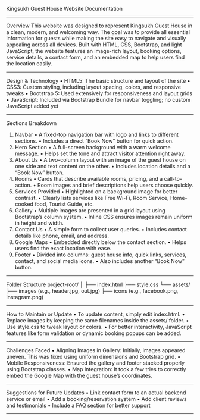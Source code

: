 Kingsukh Guest House Website Documentation
________________________________________
Overview
This website was designed to represent Kingsukh Guest House in a clean, modern, and welcoming way. The goal was to provide all essential information for guests while making the site easy to navigate and visually appealing across all devices.
Built with HTML, CSS, Bootstrap, and light JavaScript, the website features an image-rich layout, booking options, service details, a contact form, and an embedded map to help users find the location easily.
________________________________________
Design & Technology
•	HTML5: The basic structure and layout of the site
•	CSS3: Custom styling, including layout spacing, colors, and responsive tweaks
•	Bootstrap 5: Used extensively for responsiveness and layout grids
•	JavaScript: Included via Bootstrap Bundle for navbar toggling; no custom JavaScript added yet
________________________________________
Sections Breakdown
1. Navbar
•	A fixed-top navigation bar with logo and links to different sections.
•	Includes a direct “Book Now” button for quick action.
2. Hero Section
•	A full-screen background with a warm welcome message.
•	Helps set the tone and attract visitor attention right away.
3. About Us
•	A two-column layout with an image of the guest house on one side and text content on the other.
•	Includes location details and a “Book Now” button.
4. Rooms
•	Cards that describe available rooms, pricing, and a call-to-action.
•	Room images and brief descriptions help users choose quickly.
5. Services Provided
•	Highlighted on a background image for better contrast.
•	Clearly lists services like Free Wi-Fi, Room Service, Home-cooked food, Tourist Guide, etc.
6. Gallery
•	Multiple images are presented in a grid layout using Bootstrap’s column system.
•	Inline CSS ensures images remain uniform in height and width.
7. Contact Us
•	A simple form to collect user queries.
•	Includes contact details like phone, email, and address.
8. Google Maps
•	Embedded directly below the contact section.
•	Helps users find the exact location with ease.
9. Footer
•	Divided into columns: guest house info, quick links, services, contact, and social media icons.
•	Also includes another “Book Now” button.
________________________________________
Folder Structure
project-root/
│
├── index.html
├── style.css
└── assets/
├── images (e.g., header.jpg, out.jpg)
├── icons (e.g., facebook.png, instagram.png)
________________________________________
How to Maintain or Update
•	To update content, simply edit index.html.
•	Replace images by keeping the same filenames inside the assets/ folder.
•	Use style.css to tweak layout or colors.
•	For better interactivity, JavaScript features like form validation or dynamic booking popups can be added.
________________________________________
Challenges Faced
•	Aligning Images in Gallery: Initially, images appeared uneven. This was fixed using uniform dimensions and Bootstrap grid.
•	Mobile Responsiveness: Ensured the gallery and footer stacked properly using Bootstrap classes.
•	Map Integration: It took a few tries to correctly embed the Google Map with the guest house’s coordinates.
________________________________________
Suggestions for Future Updates
•	Link contact form to an actual backend service or email
•	Add a booking/reservation system
•	Add client reviews and testimonials
•	Include a FAQ section for better support
________________________________________
